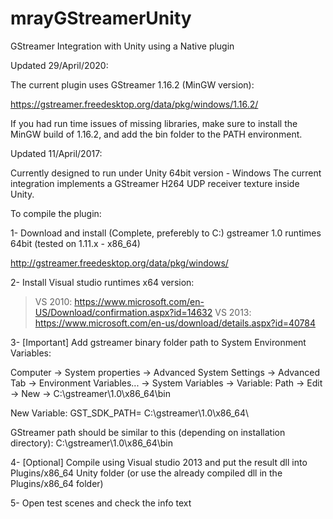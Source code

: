 # mrayGStreamerUnity
GStreamer Integration with Unity using a Native plugin 

Updated 29/April/2020:

The current plugin uses GStreamer 1.16.2 (MinGW version):

https://gstreamer.freedesktop.org/data/pkg/windows/1.16.2/

If you had run time issues of missing libraries, make sure to install the MinGW build of 1.16.2, and add the bin folder to the PATH environment.

Updated 11/April/2017:

Currently designed to run under Unity 64bit version - Windows
The current integration implements a GStreamer H264 UDP receiver texture inside Unity. 

To compile the plugin:

1- Download and install (Complete, preferebly to C:\) gstreamer 1.0 runtimes 64bit (tested on 1.11.x - x86_64)

http://gstreamer.freedesktop.org/data/pkg/windows/

2- Install Visual studio runtimes x64 version:
> VS 2010:
https://www.microsoft.com/en-US/Download/confirmation.aspx?id=14632
> VS 2013:
https://www.microsoft.com/en-us/download/details.aspx?id=40784


3- [Important] Add gstreamer binary folder path to System Environment Variables:

Computer -> System properties -> Advanced System Settings -> Advanced Tab -> Environment Variables... -> System Variables -> Variable: Path -> Edit -> New -> C:\gstreamer\1.0\x86_64\bin

New Variable: GST_SDK_PATH= C:\gstreamer\1.0\x86_64\

GStreamer path should be similar to this (depending on installation directory):
C:\gstreamer\1.0\x86_64\bin

4- [Optional] Compile using Visual studio 2013 and put the result dll into Plugins/x86_64 Unity folder (or use the already compiled dll in the Plugins/x86_64 folder)

5- Open test scenes and check the info text 
